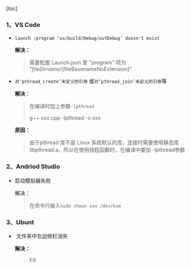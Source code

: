 [toc]

### 1、VS Code

- `launch :program ‘xx/build/Debug/outDebug’ doesn't exist`

  **解决：**

  > 需要配置 Launch.json 里 "program":项为 "${fileDirname}/${fileBasenameNoExtension}"



- `对‘pthread_create’未定义的引用` 或`对‘pthread_join’未定义的引用`等

  **解决：**

  > 在编译时加上参数`-lpthread`
  >
  > g++ xxx.cpp -lpthread -o xxx

  **原因：**

  > 由于pthread 库不是 Linux 系统默认的库，连接时需要使用静态库 libpthread.a，所以在使用线程函数时，在编译中要加 -lpthread参数

### 2、Andriod Studio

- 启动模拟器失败

  解决：

  > 在命令行输入`sudo chown xxx /dev/kvm`

### 3、Ubunt

- ​	文件夹中左边侧栏消失

  **解决：**

  > F9

